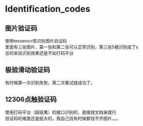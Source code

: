 # Identification_codes
## 图片验证码  
使用tesserocr库识别图片验证码  
里面有三张图片，第一张和第二张可以正常识别，第三张5被识别成了s  
总的来说识别效果还是不如打码平台  

## 极验滑动验证码
有时候第一次识别失败，第二次重试就成功了。

## 12306点触验证码
使用打码平台（超级鹰）的接口识别的，直接按文档来就行  
验证码的难度还是挺大的，我自己找有时候都找不齐图片。。。

